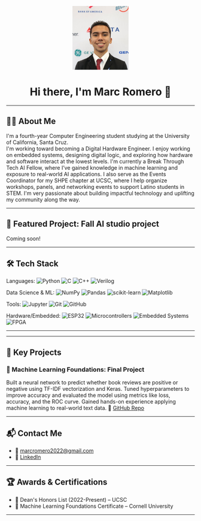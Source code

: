 <p align="center">
  <img src="20241113_225415.jpg" width="150" alt="My Profile Picture"/>
</p>

<h1 align="center">Hi there, I'm Marc Romero 👋</h1>

---

## 👨‍💻 About Me

I'm a fourth-year Computer Engineering student studying at the University of California, Santa Cruz.  
I'm working toward becoming a Digital Hardware Engineer. I enjoy working on embedded systems, 
designing digital logic, and exploring how hardware and software interact at the lowest levels.
I'm currently a Break Through Tech AI Fellow, where I’ve gained knowledge in machine learning and exposure to real-world AI applications. 
I also serve as the Events Coordinator for my SHPE chapter at UCSC, where I help organize workshops, panels, and networking events to support Latino students in STEM.
I'm very passionate about building impactful technology and uplifting my community along the way.

---

## 📖 Featured Project: Fall AI studio project
Coming soon!

---

## 🛠 Tech Stack

Languages: ![Python](https://img.shields.io/badge/Python-3776AB?style=flat&logo=python&logoColor=white)
![C](https://img.shields.io/badge/C-00599C?style=flat&logo=c&logoColor=white)
![C++](https://img.shields.io/badge/C++-00599C?style=flat&logo=cplusplus&logoColor=white)
![Verilog](https://img.shields.io/badge/Verilog-ED1C24?style=flat)

Data Science & ML: ![NumPy](https://img.shields.io/badge/NumPy-013243?style=flat&logo=numpy&logoColor=white)
![Pandas](https://img.shields.io/badge/Pandas-150458?style=flat&logo=pandas&logoColor=white)
![scikit-learn](https://img.shields.io/badge/scikit--learn-F7931E?style=flat&logo=scikit-learn&logoColor=white)
![Matplotlib](https://img.shields.io/badge/Matplotlib-11557C?style=flat)

Tools: ![Jupyter](https://img.shields.io/badge/Jupyter-F37626?style=flat&logo=jupyter&logoColor=white)
![Git](https://img.shields.io/badge/Git-F05032?style=flat&logo=git&logoColor=white)
![GitHub](https://img.shields.io/badge/GitHub-181717?style=flat&logo=github&logoColor=white)

Hardware/Embedded: ![ESP32](https://img.shields.io/badge/ESP32-323232?style=flat&logo=espressif&logoColor=white)
![Microcontrollers](https://img.shields.io/badge/Microcontrollers-000000?style=flat)
![Embedded Systems](https://img.shields.io/badge/Embedded%20Systems-00589C?style=flat)
![FPGA](https://img.shields.io/badge/FPGA-8A2BE2?style=flat)
<!-- Add or remove as needed -->

---

---

## 🚀 Key Projects

### 🧠 Machine Learning Foundations: Final Project
Built a neural network to predict whether book reviews are positive or negative using TF-IDF vectorization and Keras.
Tuned hyperparameters to improve accuracy and evaluated the model using metrics like loss, accuracy, and the ROC curve.
Gained hands-on experience applying machine learning to real-world text data.
🔗 [GitHub Repo](https://github.com/MarcRomero16/My-eCornell-Portfollio)

---

## 📬 Contact Me

- 📧 [marcromero2022@gmail.com](mailto:marcromero2022@gmail.com)
- 💼 [LinkedIn](https://www.linkedin.com/in/marc-romero-3404b2291/)

---

## 🏆 Awards & Certifications

- 📜 Dean's Honors List (2022-Present) – UCSC
- 🔖 Machine Learning Foundations Certificate – Cornell University

---
<!--
**MarcRomero16/MarcRomero16** is a ✨ _special_ ✨ repository because its `README.md` (this file) appears on your GitHub profile.

Here are some ideas to get you started:

- 🔭 I’m currently working on ...
- 🌱 I’m currently learning ...
- 👯 I’m looking to collaborate on ...
- 🤔 I’m looking for help with ...
- 💬 Ask me about ...
- 📫 How to reach me: ...
- 😄 Pronouns: ...
- ⚡ Fun fact: ...
-->
